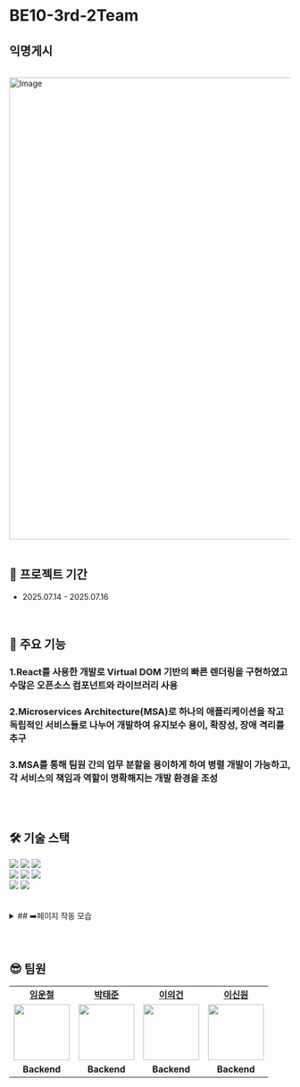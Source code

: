# BE10-3rd-2Team

## 익명게시
<br />

<img width="1108" height="827" alt="Image" src="https://github.com/user-attachments/assets/a7cf2e69-7a9d-4b9e-a673-ba0c2d513f7d" />

<br />
<br />

## 📆 프로젝트 기간

- 2025.07.14 - 2025.07.16

<br />

## 📖 주요 기능

### 1.React를 사용한 개발로 Virtual DOM 기반의 빠른 렌더링을 구현하였고 수많은 오픈소스 컴포넌트와 라이브러리 사용

### 2.Microservices Architecture(MSA)로 하나의 애플리케이션을 작고 독립적인 서비스들로 나누어 개발하여 유지보수 용이, 확장성, 장애 격리를 추구

### 3.MSA를 통해 팀원 간의 업무 분할을 용이하게 하여 병렬 개발이 가능하고, 각 서비스의 책임과 역할이 명확해지는 개발 환경을 조성

<br />
<br />

## 🛠 기술 스택

<div align=left>
  <img src="https://img.shields.io/badge/html5-E34F26?style=for-the-badge&logo=html5&logoColor=white">
  <img src="https://img.shields.io/badge/css-1572B6?style=for-the-badge&logo=css3&logoColor=white">
  <img src="https://img.shields.io/badge/GitHub-100000?style=for-the-badge&logo=github&logoColor=white">
  <br>
  <img src="https://img.shields.io/badge/javascript-F7DF1E?style=for-the-badge&logo=javascript&logoColor=black"> 
  <img src="https://img.shields.io/badge/React-20232A?style=for-the-badge&logo=react&logoColor=61DAFB">
  <img src="https://img.shields.io/badge/styled--components-DB7093?style=for-the-badge&logo=styled-components&logoColor=white">
  <br>
  <img src="https://img.shields.io/badge/mysql-4479A1?style=for-the-badge&logo=MySQL&logoColor=white">
  <img src="https://img.shields.io/badge/springboot-6DB33F?style=for-the-badge&logo=SpringBoot&logoColor=white">
  
</div>
<br>
<br>

<details> <summary> ## ➡️페이지 작동 모습</summary> <div markdown="1">
 
<img width="706" height="732" alt="Image" src="https://github.com/user-attachments/assets/25b20e4d-58e5-4d0a-b004-502f1dc99c39" />

<img width="582" height="828" alt="Image" src="https://github.com/user-attachments/assets/203a69ff-0d2b-447d-ad23-ad541bb89fd3" />

<img width="657" height="816" alt="Image" src="https://github.com/user-attachments/assets/da6cd431-63f9-4d99-99b2-36b9eb40f52a" />

<img width="727" height="777" alt="Image" src="https://github.com/user-attachments/assets/52bfad84-5481-4aab-9f17-a23055b87228" />

<img width="642" height="843" alt="Image" src="https://github.com/user-attachments/assets/aeafc32d-4ec0-4d0c-82d5-bc57a5c8c412" />

<img width="750" height="781" alt="Image" src="https://github.com/user-attachments/assets/ed2ad439-059d-4077-bbbd-8d14107cda9d" />

<img width="1668" height="832" alt="Image" src="https://github.com/user-attachments/assets/3ac6c4d0-14c0-4157-8d5c-08644263f6a4" />

<img width="1642" height="712" alt="Image" src="https://github.com/user-attachments/assets/838908f9-4c73-4c04-99f2-b6122115d431" />

<img width="1611" height="793" alt="Image" src="https://github.com/user-attachments/assets/fde4f902-f273-4141-ba51-79d155e9a0d0" />

<img width="1562" height="801" alt="Image" src="https://github.com/user-attachments/assets/d70ae4b6-8762-41d5-8e8d-95f9a63219ae" />

<img width="1647" height="553" alt="Image" src="https://github.com/user-attachments/assets/2b82f921-2371-46b7-ad79-b4c02f319bda" />

<img width="1603" height="642" alt="Image" src="https://github.com/user-attachments/assets/365791f6-8063-40cd-a604-6d870551f99f" />

<img width="1872" height="700" alt="Image" src="https://github.com/user-attachments/assets/5b1bfb1c-c513-49d3-a005-6f983a72427c" />

<img width="708" height="688" alt="Image" src="https://github.com/user-attachments/assets/69d6f211-c37b-491d-b921-e021e4e9e330" />

<img width="632" height="661" alt="Image" src="https://github.com/user-attachments/assets/d8e09387-ea34-4568-b3b8-7014f2282926" />

<img width="1600" height="747" alt="Image" src="https://github.com/user-attachments/assets/690934d7-f609-477c-9115-6b9dc1519123" />

<img width="1098" height="857" alt="Image" src="https://github.com/user-attachments/assets/9827028c-d1e0-41cb-9d98-2062844bd00e" />

<img width="1646" height="900" alt="Image" src="https://github.com/user-attachments/assets/6cfcda6d-c15e-45fa-93c5-3381dbfcac5e" />

<img width="625" height="737" alt="Image" src="https://github.com/user-attachments/assets/76d376b0-b71b-4fa0-ad41-0e3be6ca1463" />

<img width="1127" height="812" alt="Image" src="https://github.com/user-attachments/assets/ff4a2569-3ca7-4099-80ba-976b789dbedb" />

<img width="1668" height="825" alt="Image" src="https://github.com/user-attachments/assets/f7fffbf4-3fec-4b40-832e-e4b4b8c16b1c" />

 </div>
  </details>

<br />
<br />

## 😎 팀원

<table>
   <tr>
    <td align="center"><b><a href="https://github.com/unchul">임운철</a></b></td>
    <td align="center"><b><a href="https://github.com/Roto90-BackEnd">박태준</a></b></td>
    <td align="center"><b><a href="https://github.com/leeeeegun">이의건</a></b></td>
    <td align="center"><b><a href="https://github.com/redEevee">이신원</a></b></td>
     
  </tr>
  <tr>
    <td align="center"><a href="https://github.com/unchul"><img src="https://avatars.githubusercontent.com/u/105141025?v=4" width="100px" /></a></td>
    <td align="center"><a href="https://github.com/Roto90-BackEnd"><img src="https://avatars.githubusercontent.com/u/207959016?v=4" width="100px" /></a></td>
    <td align="center"><a href="https://github.com/leeeeegun"><img src="https://avatars.githubusercontent.com/u/211801669?v=4" width="100px" /></a></td>  
    <td align="center"><a href="https://github.com/redEevee"><img src="https://avatars.githubusercontent.com/u/145461275?v=4" width="100px" /></a></td>  
  </tr>
  <tr>
    <td align="center"><b>Backend</b></td>
    <td align="center"><b>Backend</b></td>
    <td align="center"><b>Backend</b></td>
    <td align="center"><b>Backend</b></td>
  </tr>
